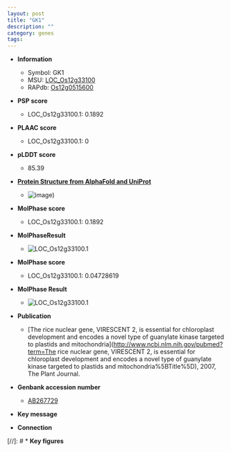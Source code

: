 ```yaml
---
layout: post
title: "GK1"
description: ""
category: genes
tags: 
---
```


* **Information**  
    + Symbol: GK1  
    + MSU: [LOC_Os12g33100](http://rice.plantbiology.msu.edu/cgi-bin/ORF_infopage.cgi?orf=LOC_Os12g33100)  
    + RAPdb: [Os12g0515600](http://rapdb.dna.affrc.go.jp/viewer/gbrowse_details/irgsp1?name=Os12g0515600)  

* **PSP score**  
    + LOC_Os12g33100.1: 0.1892 

* **PLAAC score**  
    + LOC_Os12g33100.1: 0 

* **pLDDT score**
    + 85.39

* **[Protein Structure from AlphaFold and UniProt](https://www.uniprot.org/uniprotkb/Q2QPW1/entry#structure)**
    + ![image](https://ricepsp.github.io/images/Q2/AF-Q2QPW1-F1.png))

* **MolPhase score**
    + LOC_Os12g33100.1: 0.1892

* **MolPhaseResult**
    + ![LOC_Os12g33100.1](https://ricepsp.github.io/pictures/LOC_Os12g/LOC_Os12g33100.1.png)

* **MolPhase score**
    + LOC_Os12g33100.1: 0.04728619

* **MolPhase Result**
    + ![LOC_Os12g33100.1](https://304243504.github.io/Pictures/LOC_Os12g/LOC_Os12g33100.1.png)

* **Publication**  
    + [The rice nuclear gene, VIRESCENT 2, is essential for chloroplast development and encodes a novel type of guanylate kinase targeted to plastids and mitochondria](http://www.ncbi.nlm.nih.gov/pubmed?term=The rice nuclear gene, VIRESCENT 2, is essential for chloroplast development and encodes a novel type of guanylate kinase targeted to plastids and mitochondria%5BTitle%5D), 2007, The Plant Journal.

* **Genbank accession number**  
    + [AB267729](http://www.ncbi.nlm.nih.gov/nuccore/AB267729)

* **Key message**  

* **Connection**  

[//]: # * **Key figures**  


